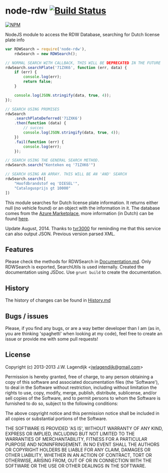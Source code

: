 node-rdw [![Build Status](https://travis-ci.org/j3lte/node-rdw.svg?branch=master)](https://travis-ci.org/j3lte/node-rdw)
===========

[![NPM](https://nodei.co/npm/node-rdw.png?downloads=true&stars=true)](https://nodei.co/npm/node-rdw/)

NodeJS module to access the RDW Database, searching for Dutch license plate info

```js
var RDWSearch = require('node-rdw'),
    rdwSearch = new RDWSearch();

// NORMAL SEARCH WITH CALLBACK, THIS WILL BE DEPRECATED IN THE FUTURE
rdwSearch.searchPlate('71ZXK6', function (err, data) {
    if (err) {
        console.log(err);
        return false;
    }

    console.log(JSON.stringify(data, true, 4));
});

// SEARCH USING PROMISES
rdwSearch
    .searchPlateDeferred('71ZXK6')
    .then(function (data) {
        // succes
        console.log(JSON.stringify(data, true, 4));
    })
    .fail(function (err) {
        console.log(err);
    });

// SEARCH USING THE GENERAL SEARCH METHOD.
rdwSearch.search("Kenteken eq '71ZXK6'")

// SEARCH USING AN ARRAY. THIS WILL BE AN 'AND' SEARCH
rdwSearch.search([
    "Hoofdbrandstof eq 'DIESEL'",
    "Catalogusprijs gt 10000"
])
```

This module searches for Dutch license plate information. It returns either null (no vehicle found) or an object with the information in it. The database comes from the [Azure Marketplace](http://datamarket.azure.com/dataset/opendata.rdw/vrtg.open.data#schema), more information (in Dutch) can be found [here](http://www.rdw.nl/Zakelijk/Paginas/Open-data.aspx).

Update August, 2014. Thanks to [tvr3000](https://github.com/tvr3000) for reminding me that this service can also output JSON. Previous version parsed XML.

## Features

Please check the methods for RDWSearch in [Documentation.md](https://github.com/j3lte/node-rdw/blob/master/Documentation.md). Only RDWSearch is exported, SearchUtils is used internally. Created the documentation using JSDoc. Use ```grunt build``` to create the documentation.

## History

The history of changes can be found in [History.md](https://github.com/j3lte/node-rdw/blob/master/History.md)

## Bugs / issues

Please, if you find any bugs, or are a way better developer than I am (as in, you are thinking 'spaghetti' when looking at my code), feel free to create an issue or provide me with some pull requests!

## License

Copyright (c) 2013-2013 J.W. Lagendijk &lt;jwlagendijk@gmail.com&gt;

Permission is hereby granted, free of charge, to any person obtaining
a copy of this software and associated documentation files (the
'Software'), to deal in the Software without restriction, including
without limitation the rights to use, copy, modify, merge, publish,
distribute, sublicense, and/or sell copies of the Software, and to
permit persons to whom the Software is furnished to do so, subject to
the following conditions:

The above copyright notice and this permission notice shall be
included in all copies or substantial portions of the Software.

THE SOFTWARE IS PROVIDED 'AS IS', WITHOUT WARRANTY OF ANY KIND,
EXPRESS OR IMPLIED, INCLUDING BUT NOT LIMITED TO THE WARRANTIES OF
MERCHANTABILITY, FITNESS FOR A PARTICULAR PURPOSE AND NONINFRINGEMENT.
IN NO EVENT SHALL THE AUTHORS OR COPYRIGHT HOLDERS BE LIABLE FOR ANY
CLAIM, DAMAGES OR OTHER LIABILITY, WHETHER IN AN ACTION OF CONTRACT,
TORT OR OTHERWISE, ARISING FROM, OUT OF OR IN CONNECTION WITH THE
SOFTWARE OR THE USE OR OTHER DEALINGS IN THE SOFTWARE.
